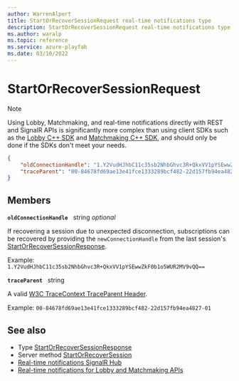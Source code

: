 ```yaml
---
author: WarrenAlpert
title: StartOrRecoverSessionRequest real-time notifications type
description: StartOrRecoverSessionRequest real-time notifications type
ms.author: waralp
ms.topic: reference
ms.service: azure-playfab
ms.date: 03/10/2022
---
```


# StartOrRecoverSessionRequest

> [!NOTE]
> Using Lobby, Matchmaking, and real-time notifications directly with REST and
> SignalR APIs is significantly more complex than using client SDKs such as the
> [Lobby C++
> SDK](../../multiplayer/lobby/playfabmultiplayerreference-cpp/pflobby/pflobby_members.md)
> and [Matchmaking C++
> SDK](../../multiplayer/lobby/playfabmultiplayerreference-cpp/pfmatchmaking/pfmatchmaking_members.md),
> and should only be done if the SDKs don't meet your needs.

```json
{
    "oldConnectionHandle": "1.Y2VudHJhbC11c35sb2NhbGhvc3R+QkxVV1pYSEwwZkF0b1o5WUR2MV9vQQ==",
    "traceParent": "00-84678fd69ae13e41fce1333289bcf482-22d157fb94ea4827-01"
}
```

## Members

**`oldConnectionHandle`** &nbsp; string *optional*

If recovering a session due to unexpected disconnection, subscriptions can be
recovered by providing the `newConnectionHandle` from the last session's
[StartOrRecoverSessionResponse](start-or-recover-session-response.md).

Example: `1.Y2VudHJhbC11c35sb2NhbGhvc3R+QkxVV1pYSEwwZkF0b1o5WUR2MV9vQQ==`

**`traceParent`** &nbsp; string

A valid [W3C TraceContext TraceParent
Header](https://www.w3.org/TR/trace-context/#traceparent-header).

Example: `00-84678fd69ae13e41fce1333289bcf482-22d157fb94ea4827-01`

## See also

- Type [StartOrRecoverSessionResponse](start-or-recover-session-response.md)
- Server method
  [StartOrRecoverSession](../server-methods/start-or-recover-session.md)
- [Real-time notifications SignalR Hub](../signalr-hub.md)
- [Real-time notifications for Lobby and Matchmaking APIs](../overview.md)
